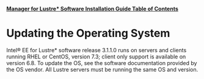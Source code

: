 [**Manager for Lustre\* Software Installation Guide Table of Contents**](ig_TOC.md)
# Updating the Operating System

Intel® EE for Lustre\* software release 3.1.1.0 runs on servers and
clients running RHEL or CentOS, version 7.3; client only support is
available on version 6.8. To update the OS, see the software
documentation provided by the OS vendor. All Lustre servers must be
running the same OS and version.